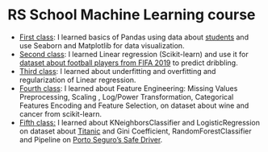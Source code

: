 # RS School Machine Learning course

- [First class](1_data_manipulations/Pandas_data_manipulations.ipynb):
I learned basics of Pandas using data about [students](https://archive.ics.uci.edu/ml/datasets/Student+Performance) and use Seaborn and Matplotlib for data visualization.
- [Second class](2_linear_regression/seminar_and_homework.ipynb):
I learned Linear regression (Scikit-learn) and use it for [dataset about football players from FIFA 2019](https://www.kaggle.com/karangadiya/fifa19) to predict dribbling.
- [Third class](3_overfitting_regularization/overfitting_regularization.ipynb): 
I learned about underfitting and overfitting and regularization of Linear regression.
- [Fourth class](4_feature_engineering_selection/feature_engineering_selection.ipynb):
I learned about Feature Engineering: Missing Values Preprocessing, Scaling , Log/Power Transformation, Categorical Features Encoding and Feature Selection, on dataset about wine and cancer from scikit-learn.
- [Fifth class:](5_classification_linear_knn/classification.ipynb)
I learned about KNeighborsClassifier and LogisticRegression on dataset about [Titanic](https://www.kaggle.com/c/titanic/data) and Gini Coefficient, RandomForestClassifier and Pipeline on [Porto Seguro’s Safe Driver](https://www.kaggle.com/c/porto-seguro-safe-driver-prediction/data).
